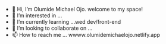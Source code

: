 - 👋 Hi, I’m Olumide Michael Ojo. welcome to my space!
- 👀 I’m interested in ...
- 🌱 I’m currently learning ...wed dev/front-end
- 💞️ I’m looking to collaborate on ...
- 📫 How to reach me ... wwww.olumidemichaelojo.netlify.app

<!---
just-midemichael/just-midemichael is a ✨ special ✨ repository because its `README.md` (this file) appears on your GitHub profile.
You can click the Preview link to take a look at your changes.
--->
